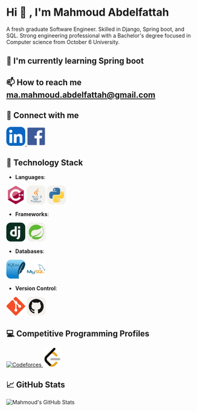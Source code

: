# Hi 👋 , I'm Mahmoud Abdelfattah


A fresh graduate Software Engineer.
Skilled in Django, Spring boot, and SQL. Strong engineering professional
with a Bachelor's degree focused in Computer science from
October 6 University.

## 🌱 I'm currently learning Spring boot
## 📫 How to reach me ma.mahmoud.abdelfattah@gmail.com

## 👀 Connect with me

<a href="https://www.linkedin.com/in/mahmoud-a-fattah/" target="_blank">
  <img alt="LinkedIn" src="https://github.com/wael-gamil/Icons/blob/main/icons/LinkedIn.svg" width="50" height="50" />
</a>
<a href="https://www.facebook.com/profile.php?id=100004163979509" target="_blank">
  <img alt="Facebook" src="https://github.com/wael-gamil/Icons/blob/main/devicon-master/icons/facebook/facebook-original.svg" width="50" height="50" />
</a>

## 💼 Technology Stack 

- **Languages**:
 <p>
  <img src="https://github.com/wael-gamil/Icons/blob/main/devicon-master/icons/cplusplus/cplusplus-original.svg"  width="50" height="50" />
  <img src=https://github.com/wael-gamil/Icons/blob/main/icons/Java-Light.svg width="50" height="50" />
  <img src=https://github.com/wael-gamil/Icons/blob/main/icons/Python-Light.svg width="50" height="50" />
  </p>
  
- **Frameworks**:
<p>
  <img src="https://github.com/wael-gamil/Icons/blob/main/icons/Django.svg"  width="50" height="50" />
  <img src="https://github.com/wael-gamil/Icons/blob/main/icons/Spring-Light.svg" width="50" height="50" />
  </p> 
  
- **Databases**:
 <p>
  <img src="https://github.com/wael-gamil/Icons/blob/main/icons/SQLite.svg"  width="50" height="50" />
  <img src=https://github.com/wael-gamil/Icons/blob/main/devicon-master/icons/mysql/mysql-original-wordmark.svg width="50" height="50" />
  </p> 
  
- **Version Control**:
<p>
  <img src="https://github.com/wael-gamil/Icons/blob/main/devicon-master/icons/git/git-original.svg"  width="50" height="50" />
  <img src="https://github.com/wael-gamil/Icons/blob/main/icons/Github-Light.svg" width="50" height="50" />
  </p> 


    
## 💻 Competitive Programming Profiles

<a href="https://codeforces.com/profile/_Te7a_" target="_blank">
  <img alt="Codeforces" src="https://art.npanuhin.me/SVG/Codeforces/Codeforces.colored.svg" width="50" height="50" />
</a>
<a href="https://leetcode.com/te7aaaa/" target="_blank">
  <img alt="LeetCode" src="https://github.com/wael-gamil/Icons/blob/main/leetcode.svg" width="50" height="50"  />
</a>

## 📈 GitHub Stats

![Mahmoud's GitHub Stats](https://github-readme-stats.vercel.app/api?username=MahmoudAbdulfattah1&show_icons=true)

